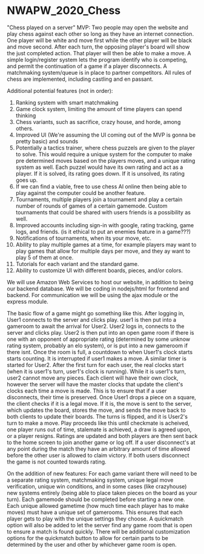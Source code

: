 # NWAPW_2020_Chess
"Chess played on a server"
MVP:
Two people may open the website and play chess against each other so long as they have an internet connection. One player will be white and move first while the other player will be black and move second. After each turn, the opposing player's board will show the just completed action. That player will then be able to make a move. A simple login/register system lets the program identify who is competing, and permit the continuation of a game if a player disconnects. A matchmaking system/queue is in place to partner competitors. All rules of chess are implemented, including castling and en passant.



Additional potential features (not in order):
1. Ranking system with smart matchmaking
2. Game clock system, limiting the amount of time players can spend thinking
3. Chess variants, such as sacrifice, crazy house, and horde, among others.
4. Improved UI (We're assuming the UI coming out of the MVP is gonna be pretty basic) and sounds
5. Potentially a tactics trainer, where chess puzzels are given to the player to solve. This would require a unique system for the computer to make pre determined moves based on the players moves, and a unique rating system as well. Each puzzel would have its own rating and act as a player. If it is solved, its rating goes down. If it is unsolved, its rating goes up.
6. If we can find a viable, free to use chess AI online then being able to play against the computer could be another feature.
7. Tournaments, multiple players join a tournament and play a certain number of rounds of games of a certain gamemode. Custom tournaments that could be shared with users friends is a possibility as well.
8. Improved accounts including sign-in with google, rating tracking, game logs, and friends. (is it ethical to put an enemies feature in a game???)
9. Notifications of tournaments, when its your move, etc.
10. Ability to play multiple games at a time, for example players may want to play games that allow for multiple days per move, and they ay want to play 5 of them at once.
11. Tutorials for each variant and the standard game.
12. Ability to customize UI with different boards, pieces, and/or colors.

We will use Amazon Web Services to host our website, in addition to being our backend database. We will be coding in nodejs/html for frontend and backend. For communication we will be using the ajax module or the express module.

The basic flow of a game might go something like this. After logging in, User1 connects to the server and clicks play. user1 is then put into a gameroom to await the arrival for User2. User2 logs in, connects to the server and clicks play. User2 is then put into an open game room if there is one with an opponent of appropriate rating (determined by some unknow rating system, probably an elo system), or is put into a new gameroom if there isnt. Once the room is full, a countdown to when User1's clock starts starts counting. It is interrupted if user1 makes a move. A similar timer is started for User2. After the first turn for each user, the real clocks start (when it is user1's turn, user1's clock is running). While it is user1's turn, user2 cannot move any pieces. Each client will have their own clock, however the server will have the master clocks that update the client's clocks each time a move is made. This is to ensure that if a user disconnects, their time is preserved. Once User1 drops a piece on a square, the client checks if it is a legal move. If it is, the move is sent to the server, which updates the board, stores the move, and sends the move back to both clients to update their boards. The turns is flipped, and it is User2's turn to make a move. Play proceeds like this until checkmate is acheived, one player runs out of time, stalemate is achieved, a draw is agreed upon, or a player resigns. Ratings are updated and both players are then sent back to the home screen to join another game or log off. If a user disconnect's at any point during the match they have an arbitrary amount of time allowed before the other user is allowed to claim victory. If both users disconnect the game is not counted towards rating.


On the addition of new features:
For each game variant there will need to be a separate rating system, matchmaking system, unique legal move verification, unique win conditions, and in some cases (like crazyhouse) new systems entirely (being able to place taken pieces on the board as your turn). Each gamemode should be completed before starting a new one.
Each unique allowed gametime (how much time each player has to make moves) must have a unique set of gamerooms. This ensures that each player gets to play with the unique settings they choose. A quickmatch option will also be added to let the server find any game room that is open to ensure a match is found quickly. There will be additional customization options for the quickmatch button to allow for certain parts to be determined by the user and other by whichever game room is open.